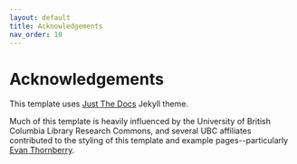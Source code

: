 ```yaml
---
layout: default
title: Acknowledgements
nav_order: 10
---
```

# Acknowledgements

This template uses [Just The Docs](https://pmarsceill.github.io/just-the-docs/) Jekyll theme.

Much of this template is heavily influenced by the University of British Columbia Library Research Commons, and several UBC affiliates contributed to the styling of this template and example pages--particularly [Evan Thornberry](https://github.com/ect123).
